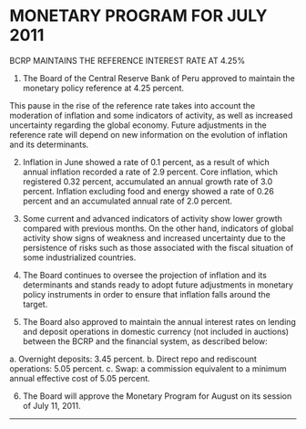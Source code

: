 # MONETARY PROGRAM FOR JULY 2011
 BCRP MAINTAINS THE REFERENCE INTEREST RATE AT 4.25%

1. The Board of the Central Reserve Bank of Peru approved to maintain the monetary
policy reference at 4.25 percent.

This pause in the rise of the reference rate takes into account the moderation of inflation
and some indicators of activity, as well as increased uncertainty regarding the global
economy. Future adjustments in the reference rate will depend on new information on
the evolution of inflation and its determinants.

2. Inflation in June showed a rate of 0.1 percent, as a result of which annual inflation
recorded a rate of 2.9 percent. Core inflation, which registered 0.32 percent,
accumulated an annual growth rate of 3.0 percent. Inflation excluding food and energy
showed a rate of 0.26 percent and an accumulated annual rate of 2.0 percent.

3. Some current and advanced indicators of activity show lower growth compared with
previous months. On the other hand, indicators of global activity show signs of weakness
and increased uncertainty due to the persistence of risks such as those associated with
the fiscal situation of some industrialized countries.

4. The Board continues to oversee the projection of inflation and its determinants and
stands ready to adopt future adjustments in monetary policy instruments in order to
ensure that inflation falls around the target.

5. The Board also approved to maintain the annual interest rates on lending and deposit
operations in domestic currency (not included in auctions) between the BCRP and the
financial system, as described below:

a. Overnight deposits: 3.45 percent.
b.  Direct repo and rediscount operations: 5.05 percent.
c. Swap: a commission equivalent to a minimum annual effective cost of 5.05
percent.

6. The Board will approve the Monetary Program for August on its session of July 11, 2011.


-----


